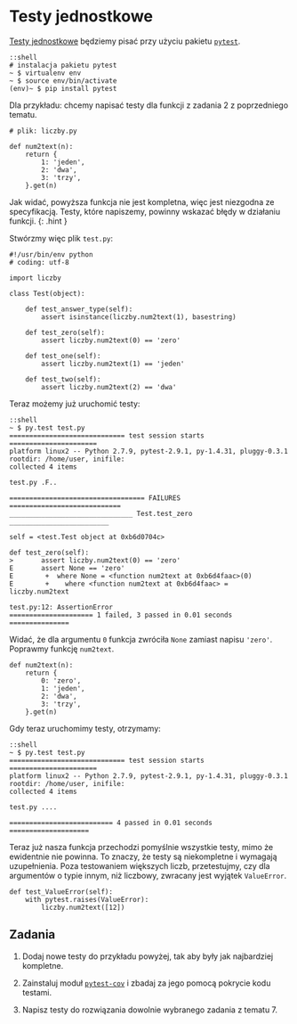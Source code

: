 Testy jednostkowe
=============================

[Testy jednostkowe](https://pl.wikipedia.org/wiki/Test_jednostkowy)
będziemy pisać przy użyciu
pakietu [`pytest`](http://pytest.org/).

    ::shell
    # instalacja pakietu pytest
    ~ $ virtualenv env
    ~ $ source env/bin/activate
    (env)~ $ pip install pytest

Dla przykładu: chcemy napisać testy
dla funkcji z zadania 2 z poprzedniego tematu.

    # plik: liczby.py

    def num2text(n):
        return {
            1: 'jeden',
            2: 'dwa',
            3: 'trzy',
        }.get(n)

Jak widać, powyższa funkcja nie jest kompletna,
więc jest niezgodna ze specyfikacją.
Testy, które napiszemy, powinny wskazać
błędy w działaniu funkcji.
{: .hint }

Stwórzmy więc plik `test.py`:

    #!/usr/bin/env python
    # coding: utf-8

    import liczby

    class Test(object):

        def test_answer_type(self):
            assert isinstance(liczby.num2text(1), basestring)

        def test_zero(self):
            assert liczby.num2text(0) == 'zero'

        def test_one(self):
            assert liczby.num2text(1) == 'jeden'

        def test_two(self):
            assert liczby.num2text(2) == 'dwa'

Teraz możemy już uruchomić testy:

    ::shell
    ~ $ py.test test.py
    ============================= test session starts ======================
    platform linux2 -- Python 2.7.9, pytest-2.9.1, py-1.4.31, pluggy-0.3.1
    rootdir: /home/user, inifile: 
    collected 4 items 

    test.py .F..

    ================================== FAILURES ============================
    _______________________________ Test.test_zero _________________________

    self = <test.Test object at 0xb6d0704c>

    def test_zero(self):
    >       assert liczby.num2text(0) == 'zero'
    E       assert None == 'zero'
    E        +  where None = <function num2text at 0xb6d4faac>(0)
    E        +    where <function num2text at 0xb6d4faac> = liczby.num2text

    test.py:12: AssertionError
    ===================== 1 failed, 3 passed in 0.01 seconds ===============

Widać, że dla argumentu `0` funkcja  zwróciła `None`
zamiast napisu `'zero'`.
Poprawmy funkcję `num2text`.

    def num2text(n):
        return {
            0: 'zero',
            1: 'jeden',
            2: 'dwa',
            3: 'trzy',
        }.get(n)

Gdy teraz uruchomimy testy, otrzymamy:

    ::shell
    ~ $ py.test test.py
    ============================= test session starts ======================
    platform linux2 -- Python 2.7.9, pytest-2.9.1, py-1.4.31, pluggy-0.3.1
    rootdir: /home/user, inifile: 
    collected 4 items 

    test.py ....

    ========================== 4 passed in 0.01 seconds ====================

Teraz już nasza funkcja przechodzi pomyślnie
wszystkie testy, mimo że ewidentnie nie powinna.
To znaczy, że testy są niekompletne i wymagają uzupełnienia.
Poza testowaniem większych liczb, przetestujmy,
czy dla argumentów o typie innym, niż liczbowy,
zwracany jest wyjątek `ValueError`.

    def test_ValueError(self):
        with pytest.raises(ValueError):
            liczby.num2text([12])

## Zadania

  1.  Dodaj nowe testy do przykładu powyżej,
      tak aby były jak najbardziej kompletne.

  2.  Zainstaluj moduł
      [`pytest-cov`](https://pypi.python.org/pypi/pytest-cov)
      i zbadaj za jego pomocą pokrycie kodu testami.

  3.  Napisz testy do rozwiązania dowolnie
      wybranego zadania z tematu 7.
